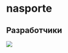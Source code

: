 # nasporte

## Разработчики

[//]: # (- [Delevoper Name]&#40;GitHub Profile Link&#41;)

<a href="https://github.com/ptmff/nasporte/graphs/contributors">
  <img src="https://contrib.rocks/image?repo=ptmff/nasporte" />
</a>
